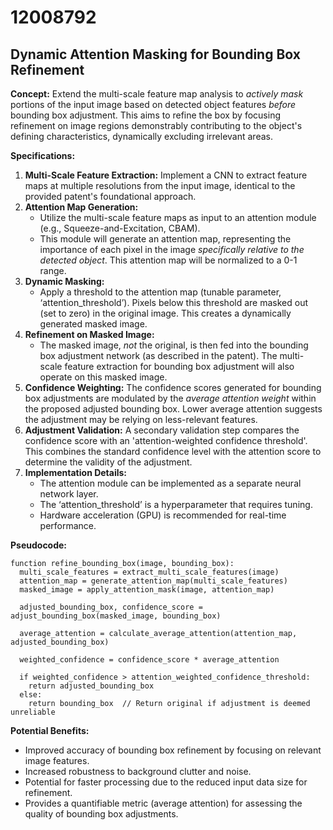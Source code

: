 # 12008792

## Dynamic Attention Masking for Bounding Box Refinement

**Concept:** Extend the multi-scale feature map analysis to *actively mask* portions of the input image based on detected object features *before* bounding box adjustment. This aims to refine the box by focusing refinement on image regions demonstrably contributing to the object's defining characteristics, dynamically excluding irrelevant areas.

**Specifications:**

1.  **Multi-Scale Feature Extraction:** Implement a CNN to extract feature maps at multiple resolutions from the input image, identical to the provided patent's foundational approach.
2.  **Attention Map Generation:**
    *   Utilize the multi-scale feature maps as input to an attention module (e.g., Squeeze-and-Excitation, CBAM).
    *   This module will generate an attention map, representing the importance of each pixel in the image *specifically relative to the detected object*.  This attention map will be normalized to a 0-1 range.
3.  **Dynamic Masking:**
    *   Apply a threshold to the attention map (tunable parameter, ‘attention_threshold’). Pixels below this threshold are masked out (set to zero) in the original image.  This creates a dynamically generated masked image.
4.  **Refinement on Masked Image:**
    *   The masked image, *not* the original, is then fed into the bounding box adjustment network (as described in the patent). The multi-scale feature extraction for bounding box adjustment will also operate on this masked image.
5.  **Confidence Weighting:** The confidence scores generated for bounding box adjustments are modulated by the *average attention weight* within the proposed adjusted bounding box. Lower average attention suggests the adjustment may be relying on less-relevant features.
6.  **Adjustment Validation:** A secondary validation step compares the confidence score with an 'attention-weighted confidence threshold'. This combines the standard confidence level with the attention score to determine the validity of the adjustment.
7.  **Implementation Details:**
    *   The attention module can be implemented as a separate neural network layer.
    *   The ‘attention_threshold’ is a hyperparameter that requires tuning.
    *   Hardware acceleration (GPU) is recommended for real-time performance.

**Pseudocode:**

```
function refine_bounding_box(image, bounding_box):
  multi_scale_features = extract_multi_scale_features(image)
  attention_map = generate_attention_map(multi_scale_features)
  masked_image = apply_attention_mask(image, attention_map)
  
  adjusted_bounding_box, confidence_score = adjust_bounding_box(masked_image, bounding_box)
  
  average_attention = calculate_average_attention(attention_map, adjusted_bounding_box)
  
  weighted_confidence = confidence_score * average_attention
  
  if weighted_confidence > attention_weighted_confidence_threshold:
    return adjusted_bounding_box
  else:
    return bounding_box  // Return original if adjustment is deemed unreliable
```

**Potential Benefits:**

*   Improved accuracy of bounding box refinement by focusing on relevant image features.
*   Increased robustness to background clutter and noise.
*   Potential for faster processing due to the reduced input data size for refinement.
*   Provides a quantifiable metric (average attention) for assessing the quality of bounding box adjustments.